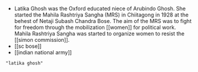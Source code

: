 - Latika Ghosh was the Oxford educated niece of Arubindo Ghosh. She started the Mahila Rashtriya Sangha (MRS) in Chiitagong in 1928 at the behest of Netaji Subash Chandra Bose. The aim of the MRS was to fight for freedom through the mobilization [[women]] for political work. Mahila Rashtriya Sangha was started to organize women to resist the [[simon commission]].
- [[sc bose]]
- [[indian national army]]

```query
"latika ghosh"
```